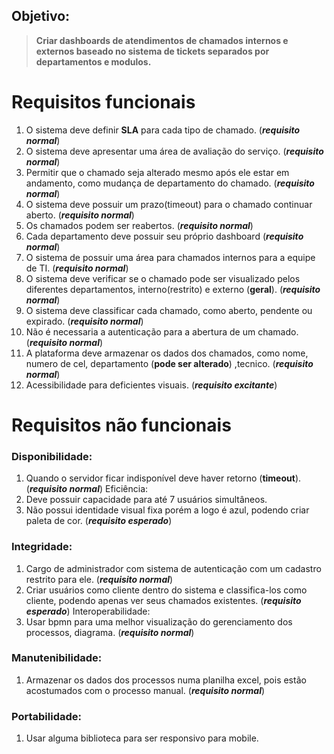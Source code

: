 ## Objetivo: 
>**Criar dashboards de atendimentos de chamados internos e externos baseado no sistema de tickets separados por departamentos e modulos.**

# Requisitos funcionais

1. O sistema deve definir **SLA** para cada tipo de chamado. (***requisito normal***)
1. O sistema deve apresentar uma área de avaliação do serviço. (***requisito normal***)
1. Permitir que o chamado seja alterado mesmo após ele estar em andamento, como mudança de departamento do chamado. (***requisito normal***)
1. O sistema deve possuir um prazo(timeout) para o chamado continuar aberto. (***requisito normal***)
1. Os chamados podem ser reabertos. (***requisito normal***)
1. Cada departamento deve possuir seu próprio dashboard (***requisito normal***)
1. O sistema de possuir uma área para chamados internos para a equipe de TI. (***requisito normal***)
1. O sistema deve verificar se o chamado pode ser visualizado pelos diferentes departamentos, interno(restrito) e externo (**geral**). (***requisito normal***)
1. O sistema deve classificar cada chamado, como aberto, pendente ou expirado. (***requisito normal***)
1. Não é necessaria a autenticação para a abertura de um chamado. (***requisito normal***)
1. A plataforma deve armazenar os dados dos chamados, como nome, numero de cel, departamento (**pode ser alterado**) ,tecnico. (***requisito normal***)
1. Acessibilidade para deficientes visuais. (***requisito excitante***)

# Requisitos não funcionais

### Disponibilidade:
1. Quando o servidor ficar indisponível deve haver retorno (**timeout**). (***requisito normal***)
Eficiência:
1. Deve possuir capacidade para até 7 usuários simultâneos.
1. Não possui identidade visual fixa porém a logo é azul, podendo criar paleta de cor. (***requisito esperado***)
### Integridade:
1. Cargo de administrador com sistema de autenticação com um cadastro restrito para ele. (***requisito normal***)
1. Criar usuários como cliente dentro do sistema e classifica-los como cliente, podendo apenas ver seus chamados existentes. (***requisito esperado***)
Interoperabilidade:
1. Usar bpmn para uma melhor visualização do gerenciamento dos processos, diagrama. (***requisito normal***)
### Manutenibilidade:
1. Armazenar os dados dos processos numa planilha excel, pois estão acostumados com o processo manual. (***requisito normal***)
### Portabilidade:
1. Usar alguma biblioteca para ser responsivo para mobile.
